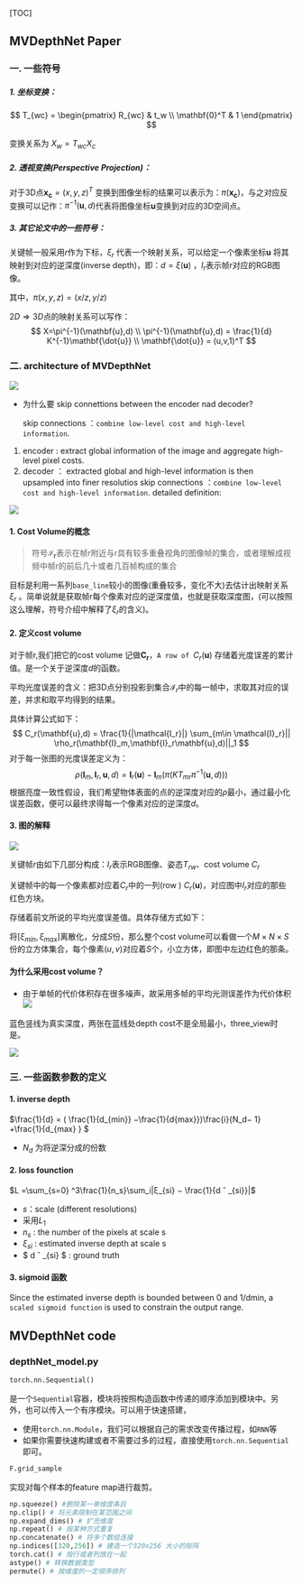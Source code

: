 [TOC]
## MVDepthNet  Paper

### 一. 一些符号


##### 1. 坐标变换：

$$
T_{wc} = 
\begin{pmatrix}
R_{wc} & t_w \\
\mathbf{0}^T  & 1
\end{pmatrix}
$$

变换关系为 $X_w = T_{wc}X_c$


##### 2. 透视变换(Perspective Projection)：

对于3D点$\mathbf{x_c} = (x,y,z)^T$ 变换到图像坐标的结果可以表示为：$\pi(\mathbf{x_c})$，与之对应反变换可以记作：$\pi^{-1}(\mathbf{u},d)$代表将图像坐标$\mathbf{u}$变换到对应的3D空间点。



#####  3. 其它论文中的一些符号：

关键帧一般采用$r$作为下标，$\xi_r$ 代表一个映射关系，可以给定一个像素坐标$\mathbf{u}$ 将其映射到对应的逆深度(inverse depth)，即：$d=\xi(\mathbf{u})$ ，$I_r$表示帧r对应的RGB图像。

其中，$\pi (x,y,z)=(x/z,y/z)$

$2D\Rightarrow3D$点的映射关系可以写作：
$$
X=\pi^{-1}(\mathbf{u},d)  \\
\pi^{-1}(\mathbf{u},d) = \frac{1}{d} K^{-1}\mathbf{\dot{u}} \\
\mathbf{\dot{u}} = (u,v,1)^T
$$



### 二. architecture of MVDepthNet

![](./module_arc.png)





+ 为什么要 skip connettions between the encoder nad decoder?

  skip connections ：`combine low-level cost and high-level information`.

1. encoder : extract global information of the image and aggregate high-level pixel costs.
2. decoder ：  extracted global and high-level information is then upsampled into finer resolutios
skip connections ：`combine low-level cost and high-level information`.
detailed definition:

![](./layer.png)

#### 1. Cost Volume的概念

> 符号$\mathbf{\mathcal{I}_r}$表示在帧r附近与r具有较多重叠视角的图像帧的集合，或者理解成视频中帧r的前后几十或者几百帧构成的集合

目标是利用一系列`base_line`较小的图像(重叠较多，变化不大)去估计出映射关系$\xi_r$ 。简单说就是获取帧r每个像素对应的逆深度值，也就是获取深度图，(可以按照这么理解，符号介绍中解释了$\xi_r$的含义)。

#### 2. 定义cost volume

对于帧r,我们把它的cost volume 记做$\mathbf{C_r}$，`A row of `$C_r(\mathbf{u})$ 存储着光度误差的累计值。是一个关于逆深度$d$的函数。

平均光度误差的含义：把3D点分别投影到集合$\mathcal{I}_r$中的每一帧中，求取其对应的误差，并求和取平均得到的结果。

具体计算公式如下：
$$
C_r(\mathbf{u},d)  = \frac{1}{|\mathcal{I_r}|} \sum_{m\in \mathcal{I}_r}|| \rho_r(\mathbf{I}_m,\mathbf{I}_r\mathbf{u},d)||_1
$$
对于每一张图的光度误差定义为：
$$
\rho(\mathbf{I}_m,\mathbf{I}_r,\mathbf{u},d) = \mathbf{I}_r( \mathbf{u}) - \mathbf{I}_m(\pi(KT_{mr}\pi^{-1}(\mathbf{u},d)))
$$
根据亮度一致性假设，我们希望物体表面的点的逆深度对应的$\rho$最小，通过最小化误差函数，便可以最终求得每一个像素对应的逆深度$d$。

#### 3. 图的解释

![](./dtam.png)

关键帧$r$由如下几部分构成：$I_r$表示RGB图像、姿态$T_{rw}$、cost volume $C_r$

关键帧中的每一个像素都对应着$C_r$中的一列(row  ) $C_r(\mathbf{u})$，对应图中$I_r$对应的那些红色方块。

存储着前文所说的平均光度误差值。具体存储方式如下：

将$[\xi_{min},\xi_{max}]$离散化，分成$S$份，那么整个cost volume可以看做一个$M\times N\times S$份的立方体集合，每个像素$(u,v)$对应着$S$个，小立方体，即图中左边红色的那条。

#### 为什么采用cost volume？


+ 由于单帧的代价体积存在很多噪声，故采用多帧的平均光测误差作为代价体积
![](./measurement.png)

蓝色竖线为真实深度，两张在蓝线处depth cost不是全局最小，three_view时是。

![](./noise.png)



### 三. 一些函数参数的定义

#### 1. inverse depth

$\frac{1}{d} = ( \frac{1}{d_{min}} −\frac{1}{d{max}})\frac{i}{N_d− 1} +\frac{1}{d_{max} } $

+ $N_d$ 为将逆深分成的份数

#### 2. loss founction

$L =\sum_{s=0} ^3\frac{1}{n_s}\sum_i|ξ_{si} − \frac{1}{d ˆ _{si}}|$

+ $s$：scale (different resolutions)
+ 采用$L_1$
+ $n_s$ : the number of the pixels at scale s
+ $ξ_{si}$ :  estimated inverse depth at scale s
+ $ d ˆ _{si} $ : ground truth

#### 3.  sigmoid 函数

Since the estimated inverse depth is bounded between 0 and 1/dmin, a `scaled sigmoid function` is used to constrain the output range. 

## MVDepthNet  code

### depthNet_model.py

```python
torch.nn.Sequential() 
```

是一个`Sequential`容器，模块将按照构造函数中传递的顺序添加到模块中。另外，也可以传入一个有序模块。可以用于快速搭建，

- 使用`torch.nn.Module`，我们可以根据自己的需求改变传播过程，如`RNN`等
- 如果你需要快速构建或者不需要过多的过程，直接使用`torch.nn.Sequential`即可。

```python
F.grid_sample
```
实现对每个样本的feature map进行裁剪。

```python
np.squeeze() #删除某一单维度条目
np.clip() # 将元素限制在某范围之间
np.expand_dims() # 扩充维度
np.repeat() # 按某种方式重复
np.concatenate() # 将多个数组连接
np.indices([320,256]) # 建造一个320x256 大小的矩阵
torch.cat() # 按行或者列放在一起
astype() # 转换数据类型
permute() # 按维度的一定顺序排列

```






